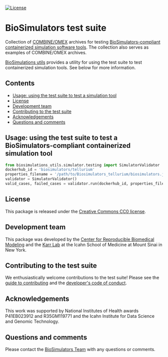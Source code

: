 [![License](https://img.shields.io/github/license/biosimulators/Biosimulators_test_suite.svg)](LICENSE)

# BioSimulators test suite

Collection of [COMBINE/OMEX](http://co.mbine.org/standards/omex) archives for testing [BioSimulators-compliant containerized simulation software tools](https://github.com/biosimulators/Biosimulators_simulator_template). The collection also serves as examples of COMBINE/OMEX archives.

[BioSimulations utils](https://github.com/biosimulations/biosimulations_utils) provides a utility for using the test suite to test containerized simulation tools. See below for more information.

## Contents
* [Usage: using the test suite to test a simulation tool](#usage-using-the-test-suite-to-test-a-biosimulators-compliant-containerized-simulation-tool)
* [License](#license)
* [Development team](#development-team)
* [Contributing to the test suite](#contributing-to-the-test-suite)
* [Acknowledgements](#acknowledgements)
* [Questions and comments](#questions-and-comments)

## Usage: using the test suite to test a BioSimulators-compliant containerized simulation tool
```python
from biosimulations_utils.simulator.testing import SimulatorValidator
dockerhub_id = 'biosimulators/tellurium'
properties_filename = '/path/to/Biosimulators_tellurium/biosimulators.json'
validator = SimulatorValidator()
valid_cases, failed_cases = validator.run(dockerhub_id, properties_filename)
```

## License
This package is released under the [Creative Commons CC0 license](LICENSE).

## Development team
This package was developed by the [Center for Reproducible Biomedical Modeling](http://reproduciblebiomodels.org) and the [Karr Lab](https://www.karrlab.org) at the Icahn School of Medicine at Mount Sinai in New York.

## Contributing to the test suite
We enthusiastically welcome contributions to the test suite! Please see the [guide to contributing](CONTRIBUTING.md) and the [developer's code of conduct](CODE_OF_CONDUCT.md).

## Acknowledgements
This work was supported by National Institutes of Health awards P41EB023912 and R35GM119771 and the Icahn Institute for Data Science and Genomic Technology.

## Questions and comments
Please contact the [BioSimulators Team](mailto:info@biosimulators.org) with any questions or comments.
